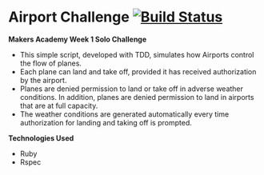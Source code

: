 **Airport Challenge** [![Build Status](https://travis-ci.org/7091lapS/airport_challenge.svg)](https://travis-ci.org/7091lapS/airport_challenge)
=================

**Makers Academy Week 1 Solo Challenge**

- This simple script, developed with TDD, simulates how Airports control the flow of planes.
- Each plane can land and take off, provided it has received authorization by the airport.
- Planes are denied permission to land or take off in adverse weather conditions. In addition, planes are denied permission to land in airports that are at full capacity.
- The weather conditions are generated automatically every time authorization for landing and taking off is prompted.

**Technologies Used**
- Ruby
- Rspec



